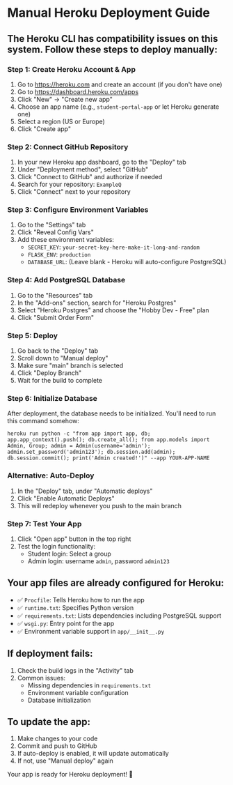 # Manual Heroku Deployment Guide

## The Heroku CLI has compatibility issues on this system. Follow these steps to deploy manually:

### Step 1: Create Heroku Account & App
1. Go to https://heroku.com and create an account (if you don't have one)
2. Go to https://dashboard.heroku.com/apps
3. Click "New" → "Create new app"
4. Choose an app name (e.g., `student-portal-app` or let Heroku generate one)
5. Select a region (US or Europe)
6. Click "Create app"

### Step 2: Connect GitHub Repository
1. In your new Heroku app dashboard, go to the "Deploy" tab
2. Under "Deployment method", select "GitHub"
3. Click "Connect to GitHub" and authorize if needed
4. Search for your repository: `ExampleQ`
5. Click "Connect" next to your repository

### Step 3: Configure Environment Variables
1. Go to the "Settings" tab
2. Click "Reveal Config Vars"
3. Add these environment variables:
   - `SECRET_KEY`: `your-secret-key-here-make-it-long-and-random`
   - `FLASK_ENV`: `production`
   - `DATABASE_URL`: (Leave blank - Heroku will auto-configure PostgreSQL)

### Step 4: Add PostgreSQL Database
1. Go to the "Resources" tab
2. In the "Add-ons" section, search for "Heroku Postgres"
3. Select "Heroku Postgres" and choose the "Hobby Dev - Free" plan
4. Click "Submit Order Form"

### Step 5: Deploy
1. Go back to the "Deploy" tab
2. Scroll down to "Manual deploy"
3. Make sure "main" branch is selected
4. Click "Deploy Branch"
5. Wait for the build to complete

### Step 6: Initialize Database
After deployment, the database needs to be initialized. You'll need to run this command somehow:
```
heroku run python -c "from app import app, db; app.app_context().push(); db.create_all(); from app.models import Admin, Group; admin = Admin(username='admin'); admin.set_password('admin123'); db.session.add(admin); db.session.commit(); print('Admin created!')" --app YOUR-APP-NAME
```

### Alternative: Auto-Deploy
1. In the "Deploy" tab, under "Automatic deploys"
2. Click "Enable Automatic Deploys"
3. This will redeploy whenever you push to the main branch

### Step 7: Test Your App
1. Click "Open app" button in the top right
2. Test the login functionality:
   - Student login: Select a group
   - Admin login: username `admin`, password `admin123`

## Your app files are already configured for Heroku:
- ✅ `Procfile`: Tells Heroku how to run the app
- ✅ `runtime.txt`: Specifies Python version
- ✅ `requirements.txt`: Lists dependencies including PostgreSQL support
- ✅ `wsgi.py`: Entry point for the app
- ✅ Environment variable support in `app/__init__.py`

## If deployment fails:
1. Check the build logs in the "Activity" tab
2. Common issues:
   - Missing dependencies in `requirements.txt`
   - Environment variable configuration
   - Database initialization

## To update the app:
1. Make changes to your code
2. Commit and push to GitHub
3. If auto-deploy is enabled, it will update automatically
4. If not, use "Manual deploy" again

Your app is ready for Heroku deployment! 🚀
